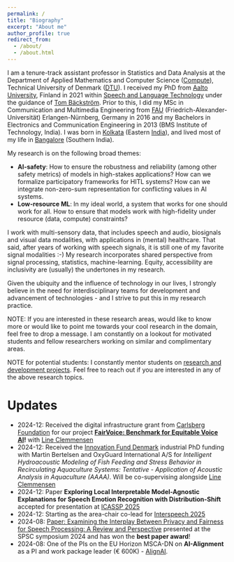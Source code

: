 ```yaml
---
permalink: /
title: "Biography"
excerpt: "About me"
author_profile: true
redirect_from:
  - /about/
  - /about.html
---
```



I am a tenure-track assistant professor in Statistics and Data Analysis at the Department of Applied Mathematics and Computer Science ([Compute](https://www.compute.dtu.dk/)), Technical University of Denmark ([DTU](https://www.dtu.dk/)). I received my PhD from [Aalto University](https://www.aalto.fi/en), Finland in 2021 within [Speech and Language Technology](https://aaltodoc.aalto.fi/items/1abb540f-0c97-4d7f-98b3-e88b15f08539) under the guidance of [Tom Bäckström](https://www.aalto.fi/en/people/tom-backstrom). Prior to this, I did my MSc in Communication and Multimedia Engineering from [FAU](https://www.fau.eu/) (Friedrich-Alexander-Universität) Erlangen-Nürnberg, Germany in 2016 and my Bachelors in Electronics and Communication Engineering in 2013 (BMS Institute of Technology, India). I was born in [Kolkata](https://en.wikipedia.org/wiki/Kolkata) (Eastern [India](https://en.wikipedia.org/wiki/India)), and lived most of my life in [Bangalore](https://en.wikipedia.org/wiki/Bangalore) (Southern India).

My research is on the following broad themes:
* **AI-safety**: How to ensure the robustness and reliability (among other safety metrics) of models in high-stakes applications? How can we formalize participatory frameworks for HITL systems? How can we integrate non-zero-sum representation for conflicting values in AI systems.
* **Low-resource ML**: In my ideal world, a system that works for one should work for all. How to ensure that models work with high-fidelity under resource (data, compute) constraints?

I work with multi-sensory data, that includes speech and audio, biosignals and visual data modalities, with applications in (mental) healthcare. That said, after years of working with speech signals, it is still one of my favorite signal modalities :-) My research incorporates shared perspective from signal processing, statistics, machine-learning. Equity, accessibility are inclusivity are (usually) the undertones in my research.

<!--
<span style="color: blue;">**We are hiring [PhD Position 1](https://efzu.fa.em2.oraclecloud.com/hcmUI/CandidateExperience/en/sites/CX_1/requisitions/preview/4334), [PhD Position 2](https://efzu.fa.em2.oraclecloud.com/hcmUI/CandidateExperience/en/sites/CX_1/requisitions/preview/4398) at DTU Compute!!!** More PhD positions from the consortium: [AlignAI website](https://alignai.eu/recruitment/). Please apply through the official links listed in the job descriptions.</span>
-->
<!--
I am also interested in questions on ‘AI-alignment’ at the intersection of technical and non-technical perspectives., alongside AI-safety and reliability, providing the foundational grounding and direction to my research.
-->

Given the ubiquity and the influence of technology in our lives, I strongly believe in the need for interdisciplinary teams for development and advancement of technologies - and I strive to put this in my research practice.

NOTE: If you are interested in these research areas, would like to know more or would like to point me towards your cool research in the domain, feel free to drop a message. I am constantly on a lookout for motivated students and fellow researchers working on similar and complimentary areas.

NOTE for potential students: I constantly mentor students on [research and development projects](https://snehadas.github.io/supervision/). Feel free to reach out if you are interested in any of the above research topics.


Updates
======
* 2024-12: Received the digital infrastructure grant from [Carlsberg Foundation](https://www.carlsbergfondet.dk/en/) for our project **[FairVoice: Benchmark for Equitable Voice AI](https://www.carlsbergfondet.dk/en/what-we-have-funded/cf24-2181/)!** with [Line Clemmensen](https://www.linkedin.com/in/lineclemmensen/?originalSubdomain=dk)
* 2024-12: Received the [Innovation Fund Denmark](https://innovationsfonden.dk/en/p/industrial-researcher) industrial PhD funding with Martin Bertelsen and OxyGuard International A/S for *Intelligent Hydroacoustic Modeling of Fish Feeding and Stress Behavior in Recirculating Aquaculture Systems: Tentative - Application of Acoustic Analysis in Aquaculture (AAAA)*. Will be co-supervising alongside [Line Clemmensen](https://www.linkedin.com/in/lineclemmensen/?originalSubdomain=dk)
* 2024-12: Paper **Exploring Local Interpretable Model-Agnostic Explanations for Speech Emotion Recognition with Distribution-Shift** accepted for presentation at [ICASSP 2025](https://2025.ieeeicassp.org/)
* 2024-12: Starting as the area-chair co-lead for [Interspeech 2025](https://www.interspeech2025.org/home)
* 2024-08: [Paper: Examining the Interplay Between Privacy and Fairness for Speech Processing: A Review and Perspective](https://www.isca-archive.org/tmp/archive/spsc_2024/leschanowsky24_spsc.html) presented at the SPSC symposium 2024 and has won the **best paper award**!
* 2024-08: One of the PIs on the EU Horizon MSCA-DN on **AI-Alignment** as a PI and work package leader (€ 600K) - [AlignAI](https://alignai.eu/).
